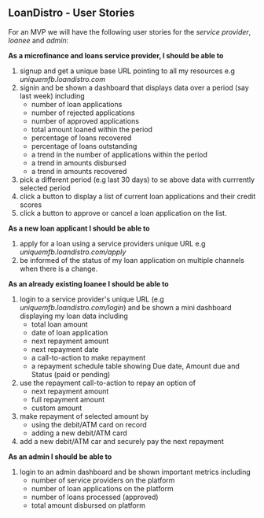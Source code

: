 ## LoanDistro - User Stories

For an MVP we will have the following user stories for the _service provider_, _loanee_ and _admin_:

**As a microfinance and loans service provider, I should be able to**
1. signup and get a unique base URL pointing to all my resources e.g _uniquemfb.loandistro.com_
2. signin and be shown a dashboard that displays data over a period (say last week) including
    * number of loan applications
    * number of rejected applications
    * number of approved applications
    * total amount loaned within the period
    * percentage of loans recovered
    * percentage of loans outstanding
    * a trend in the number of applications within the period
    * a trend in amounts disbursed
    * a trend in amounts recovered
3. pick a different period (e.g last 30 days) to se above data with currrently selected period
4. click a button to display a list of current loan applications and their credit scores
5. click a button to approve or cancel a loan application on the list.

**As a new loan applicant I should be able to**
1. apply for a loan using a service providers unique URL e.g _uniquemfb.loandistro.com/apply_
2. be informed of the status of my loan application on multiple channels when there is a change.

**As an already existing loanee I should be able to**
1. login to a service provider's unique URL (e.g _uniquemfb.loandistro.com/login_) and be shown a mini dashboard displaying my loan data including
    * total loan amount
    * date of loan application
    * next repayment amount
    * next repayment date
    * a call-to-action to make repayment
    * a repayment schedule table showing Due date, Amount due and Status (paid or pending)
2. use the repayment call-to-action to repay an option of
    * next repayment amount
    * full repayment amount
    * custom amount
3. make repayment of selected amount by
    * using the debit/ATM card on record
    * adding a new debit/ATM card
4. add a new debit/ATM car and securely pay the next repayment

**As an admin I should be able to**
1. login to an admin dashboard and be shown important metrics including
    * number of service providers on the platform
    * number of loan applications on the platform
    * number of loans processed (approved)
    * total amount disbursed on platform